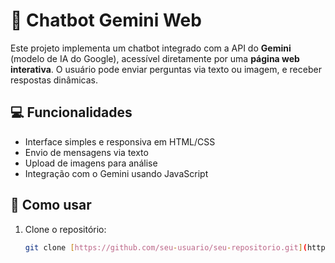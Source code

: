 # 🤖 Chatbot Gemini Web

Este projeto implementa um chatbot integrado com a API do **Gemini** (modelo de IA do Google), acessível diretamente por uma **página web interativa**. O usuário pode enviar perguntas via texto ou imagem, e receber respostas dinâmicas.

## 💻 Funcionalidades

- Interface simples e responsiva em HTML/CSS
- Envio de mensagens via texto
- Upload de imagens para análise
- Integração com o Gemini usando JavaScript

## 🚀 Como usar

1. Clone o repositório:
   ```bash
   git clone [https://github.com/seu-usuario/seu-repositorio.git](https://github.com/jose-vitorr/chatbot-gemini)
